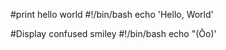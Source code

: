 #print hello world
#!/bin/bash
echo 'Hello, World'

#Display confused smiley
#!/bin/bash
echo "(Ôo)'
